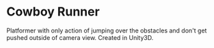 # Cowboy Runner

Platformer with only action of jumping over the obstacles and don't get pushed outside of camera view.
Created in Unity3D.
